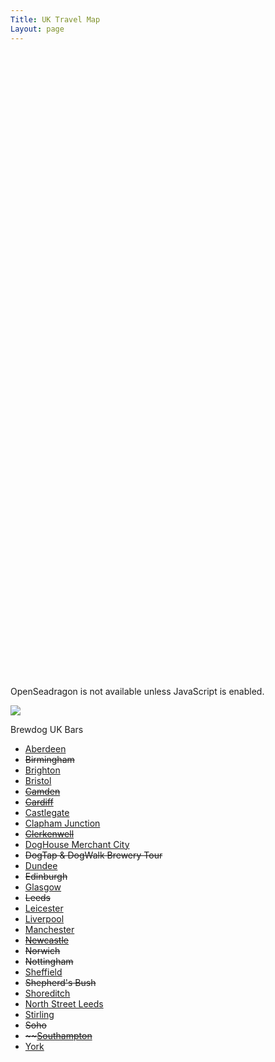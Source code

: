 ```yaml
---
Title: UK Travel Map
Layout: page
---
```


<div id="openseadragon1" style="width: 100%"></div>


<script src="/public/maps/openseadragon.min.js"></script>

<div id="travelmap" style="width: 100%; height: 1000px;"></div>
<script type="text/javascript">
    OpenSeadragon({
        id:            "travelmap",
        defaultZoomLevel: 	1,
        tileSources:   {
            type: 'image',
            url:  '/images/premier-inn-map-nov-17.png'
        }
    });
</script>
<noscript>
    <p>OpenSeadragon is not available unless JavaScript is enabled.</p>
    <img src='/images/premier-inn-map-nov-17.png'
         />
</noscript>


Brewdog UK Bars

-   [Aberdeen](https://www.brewdog.com/bars/uk/aberdeen "Aberdeen")
-   ~~Birmingham~~
-   [Brighton](https://www.brewdog.com/bars/uk/brighton "Brighton")
-   [Bristol](https://www.brewdog.com/bars/uk/bristol "Bristol")
-   [~~Camden~~](https://www.brewdog.com/bars/uk/camden "Camden")
-   ~~[Cardiff](https://www.brewdog.com/bars/uk/cardiff "Cardiff")~~
-   [Castlegate](https://www.brewdog.com/bars/uk/castlegate "Castlegate")
-   [Clapham Junction](https://www.brewdog.com/bars/uk/clapham-junction "Clapham Junction")
-   <span style="text-decoration:line-through;">[Clerkenwell](https://www.brewdog.com/bars/uk/clerkenwell "Clerkenwell")</span>
-   [DogHouse Merchant City](https://www.brewdog.com/bars/uk/doghouse-merchant-city "DogHouse Merchant City")
-   ~~DogTap & DogWalk Brewery Tour~~
-   [Dundee](https://www.brewdog.com/bars/uk/dundee "Dundee")
-   ~~Edinburgh~~
-   [Glasgow](https://www.brewdog.com/bars/uk/glasgow "Glasgow")
-   ~~Leeds~~
-   [Leicester](https://www.brewdog.com/bars/uk/leicester "Leicester")
-   [Liverpool](https://www.brewdog.com/bars/uk/liverpool "Liverpool")
-   [Manchester](https://www.brewdog.com/bars/uk/manchester "Manchester")
-   ~~[Newcastle](https://www.brewdog.com/bars/uk/newcastle "Newcastle")~~
-   ~~Norwich~~
-   ~~Nottingham~~
-   [Sheffield](https://www.brewdog.com/bars/uk/sheffield "Sheffield")
-   ~~Shepherd's Bush~~
-   [Shoreditch](https://www.brewdog.com/bars/uk/shoreditch "Shoreditch")
-   [North Street Leeds](https://www.brewdog.com/bars/uk/northstreetleeds "North Street Leeds")
-   [Stirling](https://www.brewdog.com/bars/uk/stirling "Stirling")
-   ~~Soho~~
-   <span style="text-decoration:line-through;">~~[Southampton](https://www.brewdog.com/bars/uk/southampton "Southampton")</span>
-   [York](https://www.brewdog.com/bars/uk/york "York ")
